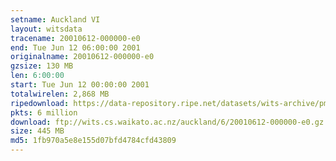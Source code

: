 ```yaml
---
setname: Auckland VI
layout: witsdata
tracename: 20010612-000000-e0
end: Tue Jun 12 06:00:00 2001
originalname: 20010612-000000-e0
gzsize: 130 MB
len: 6:00:00
start: Tue Jun 12 00:00:00 2001
totalwirelen: 2,868 MB
ripedownload: https://data-repository.ripe.net/datasets/wits-archive/pma/long/auck/6//20010612-000000-e0.gz
pkts: 6 million
download: ftp://wits.cs.waikato.ac.nz/auckland/6/20010612-000000-e0.gz
size: 445 MB
md5: 1fb970a5e8e155d07bfd4784cfd43809
---
```


